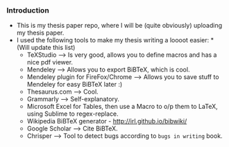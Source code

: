 ### Introduction
* This is my thesis paper repo, where I will be (quite obviously) uploading my thesis paper.
* I used the following tools to make my thesis writing a loooot easier:
	*(Will update this list)
	* TeXStudio --> Is very good, allows you to define macros and has a nice pdf viewer.
	* Mendeley --> Allows you to export BiBTeX, which is cool.
	* Mendeley plugin for FireFox/Chrome --> Allows you to save stuff to Mendeley for easy BiBTeX later :)
	* Thesaurus.com --> Cool.
	* Grammarly --> Self-explanatory.
	* Microsoft Excel for Tables, then use a Macro to o/p them to LaTeX, using Sublime to regex-replace.
	* Wikipedia BiBTeX generator - http://irl.github.io/bibwiki/
	* Google Scholar --> Cite BiBTeX.
	* Chrisper --> Tool to detect bugs according to `bugs in writing` book.